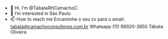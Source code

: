 - 👋 Hi, I’m @TabataRHCamachoC
- 👀 I’m interested in São Paulo
- 📫 How to reach me Encaminhe o seu cv para o email: tabata@camachoconsultores.com.br
Whatsapp (11) 98920-3850 Tábata Oliveira

<!---
TabataRHCamachoC/TabataRHCamachoC is a ✨ special ✨ repository because its `README.md` (this file) appears on your GitHub profile.
You can click the Preview link to take a look at your changes.
--->
